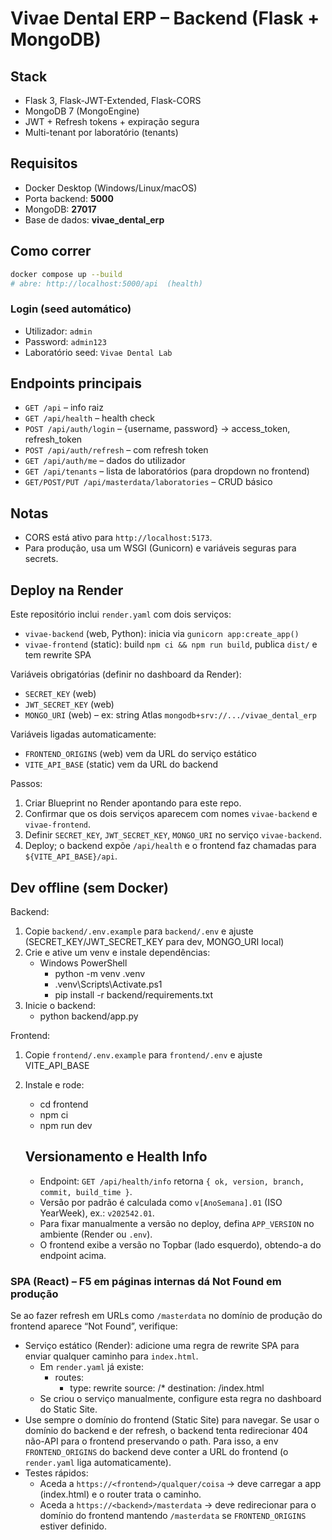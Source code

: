 # Vivae Dental ERP – Backend (Flask + MongoDB)

## Stack
- Flask 3, Flask-JWT-Extended, Flask-CORS
- MongoDB 7 (MongoEngine)
- JWT + Refresh tokens + expiração segura
- Multi-tenant por laboratório (tenants)

## Requisitos
- Docker Desktop (Windows/Linux/macOS)
- Porta backend: **5000**
- MongoDB: **27017**
- Base de dados: **vivae_dental_erp**

## Como correr
```bash
docker compose up --build
# abre: http://localhost:5000/api  (health)
```

### Login (seed automático)
- Utilizador: `admin`
- Password: `admin123`
- Laboratório seed: `Vivae Dental Lab`

## Endpoints principais
- `GET /api` – info raiz
- `GET /api/health` – health check
- `POST /api/auth/login` – {username, password} → access_token, refresh_token
- `POST /api/auth/refresh` – com refresh token
- `GET /api/auth/me` – dados do utilizador
- `GET /api/tenants` – lista de laboratórios (para dropdown no frontend)
- `GET/POST/PUT /api/masterdata/laboratories` – CRUD básico

## Notas
- CORS está ativo para `http://localhost:5173`.
- Para produção, usa um WSGI (Gunicorn) e variáveis seguras para secrets.

## Deploy na Render

Este repositório inclui `render.yaml` com dois serviços:
- `vivae-backend` (web, Python): inicia via `gunicorn app:create_app()`
- `vivae-frontend` (static): build `npm ci && npm run build`, publica `dist/` e tem rewrite SPA

Variáveis obrigatórias (definir no dashboard da Render):
- `SECRET_KEY` (web)
- `JWT_SECRET_KEY` (web)
- `MONGO_URI` (web) – ex: string Atlas `mongodb+srv://.../vivae_dental_erp`

Variáveis ligadas automaticamente:
- `FRONTEND_ORIGINS` (web) vem da URL do serviço estático
- `VITE_API_BASE` (static) vem da URL do backend

Passos:
1. Criar Blueprint no Render apontando para este repo.
2. Confirmar que os dois serviços aparecem com nomes `vivae-backend` e `vivae-frontend`.
3. Definir `SECRET_KEY`, `JWT_SECRET_KEY`, `MONGO_URI` no serviço `vivae-backend`.
4. Deploy; o backend expõe `/api/health` e o frontend faz chamadas para `${VITE_API_BASE}/api`.

## Dev offline (sem Docker)

Backend:
1. Copie `backend/.env.example` para `backend/.env` e ajuste (SECRET_KEY/JWT_SECRET_KEY para dev, MONGO_URI local)
2. Crie e ative um venv e instale dependências:
	- Windows PowerShell
	  - python -m venv .venv
	  - .venv\\Scripts\\Activate.ps1
	  - pip install -r backend/requirements.txt
3. Inicie o backend:
	- python backend/app.py

Frontend:
1. Copie `frontend/.env.example` para `frontend/.env` e ajuste VITE_API_BASE
2. Instale e rode:
	- cd frontend
	- npm ci
	- npm run dev

	## Versionamento e Health Info

	- Endpoint: `GET /api/health/info` retorna `{ ok, version, branch, commit, build_time }`.
	- Versão por padrão é calculada como `v[AnoSemana].01` (ISO YearWeek), ex.: `v202542.01`.
	- Para fixar manualmente a versão no deploy, defina `APP_VERSION` no ambiente (Render ou `.env`).
	- O frontend exibe a versão no Topbar (lado esquerdo), obtendo-a do endpoint acima.

### SPA (React) – F5 em páginas internas dá Not Found em produção

Se ao fazer refresh em URLs como `/masterdata` no domínio de produção do frontend aparece “Not Found”, verifique:

- Serviço estático (Render): adicione uma regra de rewrite SPA para enviar qualquer caminho para `index.html`.
	- Em `render.yaml` já existe:
		- routes:
			- type: rewrite
				source: /*
				destination: /index.html
	- Se criou o serviço manualmente, configure esta regra no dashboard do Static Site.
- Use sempre o domínio do frontend (Static Site) para navegar. Se usar o domínio do backend e der refresh, o backend tenta redirecionar 404 não-API para o frontend preservando o path. Para isso, a env `FRONTEND_ORIGINS` do backend deve conter a URL do frontend (o `render.yaml` liga automaticamente).
- Testes rápidos:
	- Aceda a `https://<frontend>/qualquer/coisa` → deve carregar a app (index.html) e o router trata o caminho.
	- Aceda a `https://<backend>/masterdata` → deve redirecionar para o domínio do frontend mantendo `/masterdata` se `FRONTEND_ORIGINS` estiver definido.
